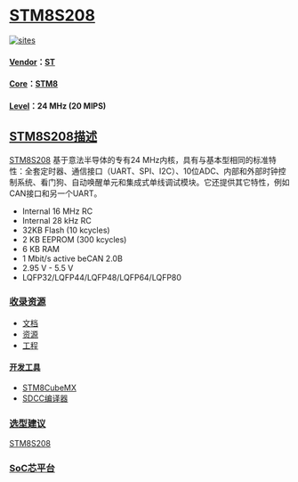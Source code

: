﻿# [STM8S208](https://github.com/SoCXin/STM8S208)

[![sites](http://182.61.61.133/link/resources/SoC.png)](http://SoC.Xin)

#### [Vendor](https://github.com/SoCXin/Vendor)：[ST](https://github.com/SoCXin/ST)
#### [Core](https://github.com/SoCXin/STM8)：[STM8](https://github.com/SoCXin/STM8)
#### [Level](https://github.com/SoCXin/Level)：24 MHz (20 MIPS)

## [STM8S208描述](https://github.com/SoCXin/STM8S208/wiki)

[STM8S208](https://github.com/SoCXin/STM8S208) 基于意法半导体的专有24 MHz内核，具有与基本型相同的标准特性：全套定时器、通信接口（UART、SPI、I2C）、10位ADC、内部和外部时钟控制系统、看门狗、自动唤醒单元和集成式单线调试模块。它还提供其它特性，例如CAN接口和另一个UART。

* Internal 16 MHz RC
* Internal 28 kHz RC
* 32KB Flash    (10 kcycles)
* 2 KB EEPROM   (300 kcycles)
* 6 KB RAM
* 1 Mbit/s active beCAN 2.0B
* 2.95 V - 5.5 V
* LQFP32/LQFP44/LQFP48/LQFP64/LQFP80

### [收录资源](https://github.com/SoCXin/STM8S208)

* [文档](docs/)
* [资源](src/)
* [工程](project/)

#### [开发工具](https://github.com/SoCXin)

* [STM8CubeMX](https://www.st.com/zh/development-tools/stm8cubemx.html)
* [SDCC编译器](http://sdcc.sourceforge.net/)

### [选型建议](https://github.com/SoCXin)

[STM8S208](https://github.com/SoCXin/STM8S208)

###  [SoC芯平台](http://SoC.Xin)
